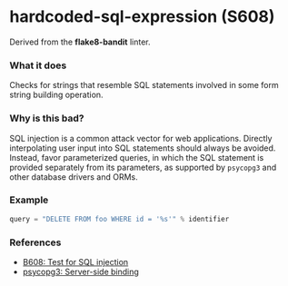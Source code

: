 # hardcoded-sql-expression (S608)

Derived from the **flake8-bandit** linter.

### What it does
Checks for strings that resemble SQL statements involved in some form
string building operation.

### Why is this bad?
SQL injection is a common attack vector for web applications. Directly
interpolating user input into SQL statements should always be avoided.
Instead, favor parameterized queries, in which the SQL statement is
provided separately from its parameters, as supported by `psycopg3`
and other database drivers and ORMs.

### Example
```python
query = "DELETE FROM foo WHERE id = '%s'" % identifier
```

### References
* [B608: Test for SQL injection](https://bandit.readthedocs.io/en/latest/plugins/b608_hardcoded_sql_expressions.html)
* [psycopg3: Server-side binding](https://www.psycopg.org/psycopg3/docs/basic/from_pg2.html#server-side-binding)